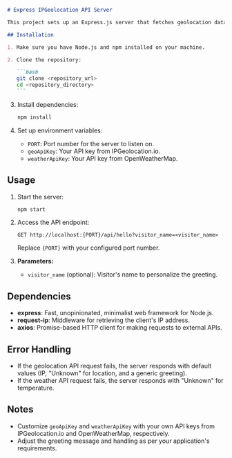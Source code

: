 

````markdown
# Express IPGeolocation API Server

This project sets up an Express.js server that fetches geolocation data based on a client's IP address using the IPGeolocation API and weather data using the OpenWeatherMap API. It provides a simple endpoint `/api/hello` to greet visitors with their IP, city location, temperature, and a customizable greeting message.

## Installation

1. Make sure you have Node.js and npm installed on your machine.

2. Clone the repository:

   ```bash
   git clone <repository_url>
   cd <repository_directory>
   ```
````

3. Install dependencies:

   ```bash
   npm install
   ```

4. Set up environment variables:
   - `PORT`: Port number for the server to listen on.
   - `geoApiKey`: Your API key from IPGeolocation.io.
   - `weatherApiKey`: Your API key from OpenWeatherMap.

## Usage

1. Start the server:

   ```bash
   npm start
   ```

2. Access the API endpoint:

   ```
   GET http://localhost:{PORT}/api/hello?visitor_name=<visitor_name>
   ```

   Replace `{PORT}` with your configured port number.

3. **Parameters:**
   - `visitor_name` (optional): Visitor's name to personalize the greeting.

## Dependencies

- **express**: Fast, unopinionated, minimalist web framework for Node.js.
- **request-ip**: Middleware for retrieving the client's IP address.
- **axios**: Promise-based HTTP client for making requests to external APIs.

## Error Handling

- If the geolocation API request fails, the server responds with default values (IP, "Unknown" for location, and a generic greeting).
- If the weather API request fails, the server responds with "Unknown" for temperature.

## Notes

- Customize `geoApiKey` and `weatherApiKey` with your own API keys from IPGeolocation.io and OpenWeatherMap, respectively.
- Adjust the greeting message and handling as per your application's requirements.
